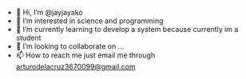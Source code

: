 - 👋 Hi, I’m @jayjayako
- 👀 I’m interested in science and programming
- 🌱 I’m currently learning to develop a system because currently im a student
- 💞️ I’m looking to collaborate on ...
- 📫 How to reach me just email me through arturodelacruz3670099@gmail.com

<!---
jayjayako/jayjayako is a ✨ special ✨ repository because its `README.md` (this file) appears on your GitHub profile.
You can click the Preview link to take a look at your changes.
--->
